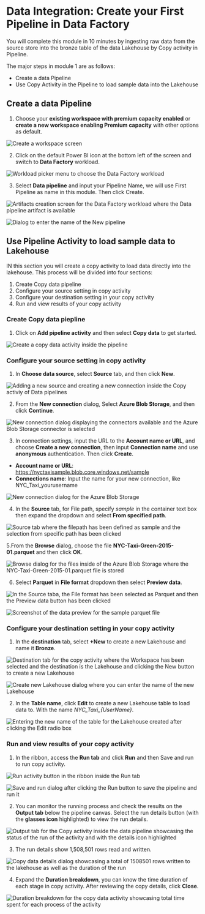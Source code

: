 # Data Integration: Create your First Pipeline in Data Factory

You will complete this module in 10 minutes by ingesting raw data from the source store into the bronze table of the data Lakehouse by Copy activity in Pipeline.

The major steps in module 1 are as follows:
* Create a data Pipeline
* Use Copy Activity in the Pipeline to load sample data into the Lakehouse

## Create a data Pipeline

1.	Choose your **existing workspace with premium capacity enabled** or **create a new workspace enabling Premium capacity** with other options as default.

![Create a workspace screen](/DI%20in%20an%20Hour/media/module-1-workspace-creation.png)

2. Click on the default Power BI icon at the bottom left of the screen and switch to **Data Factory** workload. 

![Workload picker menu to choose the Data Factory workload](/DI%20in%20an%20Hour/media/module-1-workload-picker.png)

3. Select **Data pipeline** and input your Pipeline Name, we will use First Pipeline as name in this module. Then click Create.

![Artifacts creation screen for the Data Factory workload where the Data pipeline artifact is available](/DI%20in%20an%20Hour/media/module-1-create-data-pipeline.png)

![Dialog to enter the name of the New pipeline](/DI%20in%20an%20Hour/media/module-1-new-pipeline.png)

## Use Pipeline Activity to load sample data to Lakehouse

IN this section you will create a copy activity to load data directly into the lakehouse. This process will be divided into four sections:

1. Create Copy data pipeline
2. Configure your source setting in copy activity
3. Configure your destination setting in your copy activity
4. Run and view results of your copy activity

### Create Copy data piepline

1.	Click on **Add pipeline activity** and then select **Copy data**  to get started.

![Create a copy data activity inside the pipeline](/DI%20in%20an%20Hour/media/module-1-create-data-pipeline.png)

### Configure your source setting in copy activity

1. In **Choose data source**, select **Source** tab, and then click **New**.

![Adding a new source and creating a new connection inside the Copy activiy of Data pipelines](/DI%20in%20an%20Hour/media/module-1-new-copy-source.png)

2.	From the **New connection** dialog, Select **Azure Blob Storage**, and then click **Continue**.

![New connection dialog displaying the connectors available and the Azure Blob Storage connector is selected](/DI%20in%20an%20Hour/media/module-1-copy-data-connector-picker.png)

3.	In connection settings, input the URL to the **Account name or URL**, and choose **Create a new connection**, then input **Connection name** and use **anonymous** authentication. Then click **Create**.

* **Account name or URL**: 	https://nyctaxisample.blob.core.windows.net/sample
* **Connections name**: Input the name for your new connection, like NYC_Taxi_yourusername

![New connection dialog for the Azure Blob Storage](/DI%20in%20an%20Hour/media/module-1-source-connection-dialog.png)

4. In the **Source** tab, for File path, specify *sample* in the container text box then expand the dropdown and select **From specified path**.

![Source tab where the filepath has been defined as sample and the selection from specific path has been clicked](/DI%20in%20an%20Hour/media/module-1-file-path-for-taxi.png)

5.From the **Browse** dialog, choose the file **NYC-Taxi-Green-2015-01.parquet** and then click **OK**.

![Browse dialog for the files inside of the Azure Blob Storage where the NYC-Taxi-Green-2015-01.parquet file is stored](/DI%20in%20an%20Hour/media/module-1-browse-parquet-file.png)

6. Select **Parquet** in **File format** dropdown then select **Preview data**.

![In the Source taba, the File format has been selected as Parquet and then the Preview data button has been clicked](/DI%20in%20an%20Hour/media/module-1-parquet-data-preview.png)

![Screenshot of the data preview for the sample parquet file](/DI%20in%20an%20Hour/media/module-1-parquet-data-preview-dialog.png)

### Configure your destination setting in your copy activity

1. In the **destination** tab, select **+New** to create a new Lakehouse and name it **Bronze**. 

![Destination tab for the copy activity where the Workspace has been selected and the destination is the Lakehouse and clicking the New button to create a new Lakehouse](/DI%20in%20an%20Hour/media/module-1-copy-destination-tab.png)

![Create new Lakehouse dialog where you can enter the name of the new Lakehouse](/DI%20in%20an%20Hour/media/module-1-new-lakehouse.png)

2. In the **Table name**, click **Edit** to create a new Lakehouse table to load data to. With the name *NYC_Taxi_{UserName}*.

![Entering the new name of the table for the Lakehouse created after clicking the Edit radio box](/DI%20in%20an%20Hour/media/module-1-enter-table-name.png)

### Run and view results of your copy activity

1. In the ribbon, access the **Run tab** and click **Run** and then Save and run to run copy activity.

![Run activity button in the ribbon inside the Run tab](/DI%20in%20an%20Hour/media/module-1-run-button.png)

![Save and run dialog after clicking the Run button to save the pipeline and run it](/DI%20in%20an%20Hour/media/module-1-save-and-run.png)

2. You can monitor the running process and check the results on the **Output tab** below the pipeline canvas. Select the run details button (with the **glasses icon** highlighted) to view the run details.

![Output tab for the Copy activity inside the data pipeline showcasing the status of the run of the activity and with the details icon highlighted](/DI%20in%20an%20Hour/media/module-1-output-tab.png)

3. The run details show 1,508,501 rows read and written.

![Copy data details dialog showcasing a total of 1508501 rows written to the lakehouse as well as the duration of the run](/DI%20in%20an%20Hour/media/module-1-copy-data-details.png)

4. Expand the **Duration breakdown**, you can know the time duration of each stage in copy activity. After reviewing the copy details, click **Close**.

![Duration breakdown for the copy data activity showcasing total time spent for each process of the activity](/DI%20in%20an%20Hour/media/module-1-duration-breakdown.png)
